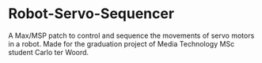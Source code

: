 # Robot-Servo-Sequencer

A Max/MSP patch to control and sequence the movements of servo motors in a robot.
Made for the graduation project of Media Technology MSc student Carlo ter Woord.
